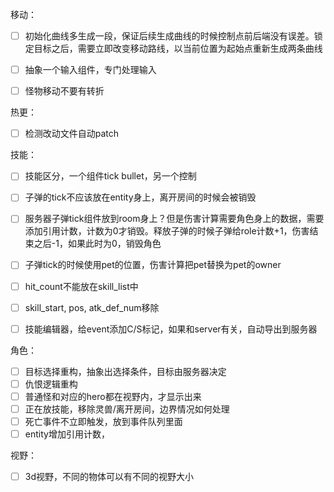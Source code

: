 移动：
- [ ] 初始化曲线多生成一段，保证后续生成曲线的时候控制点前后端没有误差。锁定目标之后，需要立即改变移动路线，以当前位置为起始点重新生成两条曲线
- [ ] 抽象一个输入组件，专门处理输入
- [ ] 怪物移动不要有转折


热更：
- [ ] 检测改动文件自动patch


技能：
- [ ] 技能区分，一个组件tick bullet，另一个控制
- [ ] 子弹的tick不应该放在entity身上，离开房间的时候会被销毁
- [ ] 服务器子弹tick组件放到room身上？但是伤害计算需要角色身上的数据，需要添加引用计数，计数为0才销毁。释放子弹的时候子弹给role计数+1，伤害结束之后-1，如果此时为0，销毁角色
- [ ] 子弹tick的时候使用pet的位置，伤害计算把pet替换为pet的owner
- [ ] hit_count不能放在skill_list中
- [ ] skill_start, pos, atk_def_num移除
- [ ] 技能编辑器，给event添加C/S标记，如果和server有关，自动导出到服务器



角色：
- [ ] 目标选择重构，抽象出选择条件，目标由服务器决定
- [ ] 仇恨逻辑重构
- [ ] 普通怪和对应的hero都在视野内，才显示出来
- [ ] 正在放技能，移除灵兽/离开房间，边界情况如何处理
- [ ] 死亡事件不立即触发，放到事件队列里面
- [ ] entity增加引用计数，

视野：
- [ ] 3d视野，不同的物体可以有不同的视野大小